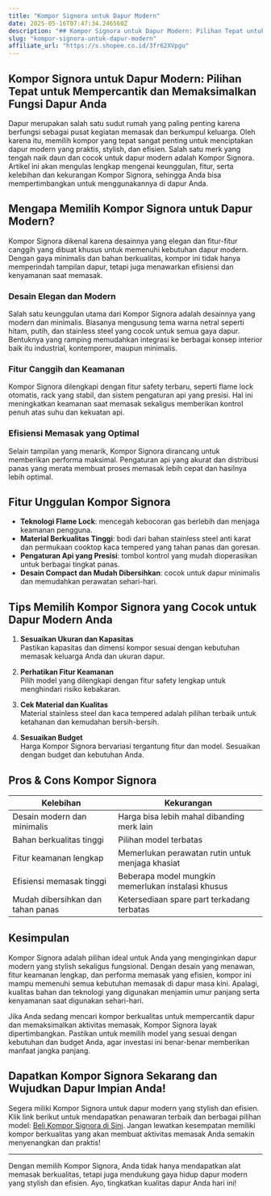 ```yaml
---
title: "Kompor Signora untuk Dapur Modern"
date: 2025-05-16T07:47:34.246560Z
description: "## Kompor Signora untuk Dapur Modern: Pilihan Tepat untuk Mempercantik dan Memaksimalkan Fungsi Dapur Anda..."
slug: "kompor-signora-untuk-dapur-modern"
affiliate_url: "https://s.shopee.co.id/3fr62XVpgu"
---
```

## Kompor Signora untuk Dapur Modern: Pilihan Tepat untuk Mempercantik dan Memaksimalkan Fungsi Dapur Anda

Dapur merupakan salah satu sudut rumah yang paling penting karena berfungsi sebagai pusat kegiatan memasak dan berkumpul keluarga. Oleh karena itu, memilih kompor yang tepat sangat penting untuk menciptakan dapur modern yang praktis, stylish, dan efisien. Salah satu merk yang tengah naik daun dan cocok untuk dapur modern adalah Kompor Signora. Artikel ini akan mengulas lengkap mengenai keunggulan, fitur, serta kelebihan dan kekurangan Kompor Signora, sehingga Anda bisa mempertimbangkan untuk menggunakannya di dapur Anda.

## Mengapa Memilih Kompor Signora untuk Dapur Modern?

Kompor Signora dikenal karena desainnya yang elegan dan fitur-fitur canggih yang dibuat khusus untuk memenuhi kebutuhan dapur modern. Dengan gaya minimalis dan bahan berkualitas, kompor ini tidak hanya memperindah tampilan dapur, tetapi juga menawarkan efisiensi dan kenyamanan saat memasak.

### Desain Elegan dan Modern

Salah satu keunggulan utama dari Kompor Signora adalah desainnya yang modern dan minimalis. Biasanya mengusung tema warna netral seperti hitam, putih, dan stainless steel yang cocok untuk semua gaya dapur. Bentuknya yang ramping memudahkan integrasi ke berbagai konsep interior baik itu industrial, kontemporer, maupun minimalis.

### Fitur Canggih dan Keamanan

Kompor Signora dilengkapi dengan fitur safety terbaru, seperti flame lock otomatis, rack yang stabil, dan sistem pengaturan api yang presisi. Hal ini meningkatkan keamanan saat memasak sekaligus memberikan kontrol penuh atas suhu dan kekuatan api.

### Efisiensi Memasak yang Optimal

Selain tampilan yang menarik, Kompor Signora dirancang untuk memberikan performa maksimal. Pengaturan api yang akurat dan distribusi panas yang merata membuat proses memasak lebih cepat dan hasilnya lebih optimal.

## Fitur Unggulan Kompor Signora

- **Teknologi Flame Lock**: mencegah kebocoran gas berlebih dan menjaga keamanan pengguna.
- **Material Berkualitas Tinggi**: bodi dari bahan stainless steel anti karat dan permukaan cooktop kaca tempered yang tahan panas dan goresan.
- **Pengaturan Api yang Presisi**: tombol kontrol yang mudah dioperasikan untuk berbagai tingkat panas.
- **Desain Compact dan Mudah Dibersihkan**: cocok untuk dapur minimalis dan memudahkan perawatan sehari-hari.

## Tips Memilih Kompor Signora yang Cocok untuk Dapur Modern Anda

1. **Sesuaikan Ukuran dan Kapasitas**  
Pastikan kapasitas dan dimensi kompor sesuai dengan kebutuhan memasak keluarga Anda dan ukuran dapur.

2. **Perhatikan Fitur Keamanan**  
Pilih model yang dilengkapi dengan fitur safety lengkap untuk menghindari risiko kebakaran.

3. **Cek Material dan Kualitas**  
Material stainless steel dan kaca tempered adalah pilihan terbaik untuk ketahanan dan kemudahan bersih-bersih.

4. **Sesuaikan Budget**  
Harga Kompor Signora bervariasi tergantung fitur dan model. Sesuaikan dengan budget dan kebutuhan Anda.

## Pros & Cons Kompor Signora

| Kelebihan                           | Kekurangan                                   |
|-------------------------------------|----------------------------------------------|
| Desain modern dan minimalis       | Harga bisa lebih mahal dibanding merk lain |
| Bahan berkualitas tinggi          | Pilihan model terbatas                       |
| Fitur keamanan lengkap            | Memerlukan perawatan rutin untuk menjaga khasiat |
| Efisiensi memasak tinggi          | Beberapa model mungkin memerlukan instalasi khusus |
| Mudah dibersihkan dan tahan panas| Ketersediaan spare part terkadang terbatas |

## Kesimpulan

Kompor Signora adalah pilihan ideal untuk Anda yang menginginkan dapur modern yang stylish sekaligus fungsional. Dengan desain yang menawan, fitur keamanan lengkap, dan performa memasak yang efisien, kompor ini mampu memenuhi semua kebutuhan memasak di dapur masa kini. Apalagi, kualitas bahan dan teknologi yang digunakan menjamin umur panjang serta kenyamanan saat digunakan sehari-hari.

Jika Anda sedang mencari kompor berkualitas untuk mempercantik dapur dan memaksimalkan aktivitas memasak, Kompor Signora layak dipertimbangkan. Pastikan untuk memilih model yang sesuai dengan kebutuhan dan budget Anda, agar investasi ini benar-benar memberikan manfaat jangka panjang.

## Dapatkan Kompor Signora Sekarang dan Wujudkan Dapur Impian Anda!

Segera miliki Kompor Signora untuk dapur modern yang stylish dan efisien. Klik link berikut untuk mendapatkan penawaran terbaik dan berbagai pilihan model: [Beli Kompor Signora di Sini](https://s.shopee.co.id/3fr62XVpgu). Jangan lewatkan kesempatan memiliki kompor berkualitas yang akan membuat aktivitas memasak Anda semakin menyenangkan dan praktis!

---

Dengan memilih Kompor Signora, Anda tidak hanya mendapatkan alat memasak berkualitas, tetapi juga mendukung gaya hidup dapur modern yang stylish dan efisien. Ayo, tingkatkan kualitas dapur Anda hari ini!